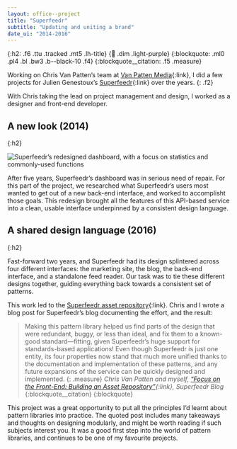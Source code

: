 ```yaml
---
layout: office--project
title: "Superfeedr"
subtitle: "Updating and uniting a brand"
date_ui: "2014-2016"
---
```


{:h2: .f6 .ttu .tracked .mt5 .lh-title}
{:link: .dim .light-purple}
{:blockquote: .ml0 .pl4 .bl .bw3 .b--black-10 .f4}
{:blockquote__citation: .f5 .measure}

Working on Chris Van Patten’s team at [Van Patten Media](http://van.patten.media){:link},
I did a few projects for Julien Genestoux’s [Superfeedr](https://superfeedr.com){:link} over the years.
{: .f2}

With Chris taking the lead on project management and design, I worked as a designer and front-end developer.

## A new look (2014)
{:h2}

![Superfeedr’s redesigned dashboard, with a focus on statistics and commonly-used functions](/assets/img/superfeedr.png)

After five years, Superfeedr’s dashboard was in serious need of repair. For this part of the project, we researched what
Superfeedr’s users most wanted to get out of a new back-end interface, and worked to accomplisht those goals. This redesign brought
all the features of this API-based service into a clean, usable interface underpinned by a consistent design language.

## A shared design language (2016)
{:h2}

Fast-forward two years, and Superfeedr had its design splintered across four different interfaces: the marketing site,
the blog, the back-end interface, and a standalone feed reader. Our task was to tie these different designs together,
guiding everything back towards a consistent set of patterns.
 
This work led to the [Superfeedr asset repository](https://assets.superfeedr.com){:link}. Chris and I wrote a blog post
for Superfeedr’s blog documenting the effort, and the result:

> Making this pattern library helped us find parts of the design that were redundant, buggy, or less than ideal, and fix them to a known-good standard—fitting, given Superfeedr’s huge support for standards-based applications! Even though Superfeedr is just one entity, its four properties now stand that much more unified thanks to the documentation and implementation of these patterns, and any future expansions of the service can be quickly designed and implemented.
> {: .measure}
> <cite>Chris Van Patten and myself, [“Focus on the Front-End: Building an Asset Repository”](https://blog.superfeedr.com/new-assets/){:link}, *Superfeedr Blog*</cite>
> {:blockquote__citation}
{:blockquote}

This project was a great opportunity to put all the principles I’d learnt about pattern libraries into practice. The quoted
post includes many takeaways and thoughts on designing modularly, and might be worth reading if such subjects interest you. 
It was a good first step into the world of pattern libraries, and continues to be one of my favourite projects.
